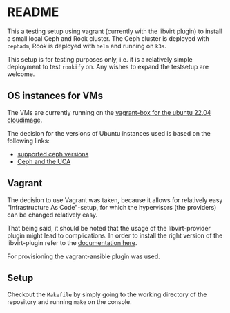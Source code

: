 # README

This a testing setup using vagrant (currently with the libvirt plugin) to install a small local Ceph and Rook cluster.
The Ceph cluster is deployed with `cephadm`, Rook is deployed with `helm` and running on `k3s`. 

This setup is for testing purposes only, i.e. it is a relatively simple deployment to test `rookify` on. Any wishes to expand the testsetup are welcome.

## OS instances for VMs

The VMs are currently running on the [vagrant-box for the ubuntu 22.04 cloudimage](https://portal.cloud.hashicorp.com/vagrant/discover/cloud-image/ubuntu-22.04).

The decision for the versions of Ubuntu instances used is based on the following links:

- [supported ceph versions](https://ubuntu.com/ceph/docs/supported-ceph-versions)
- [Ceph and the UCA](https://wiki.ubuntu.com/OpenStack/CloudArchive#Ceph_and_the_UCA)

## Vagrant

The decision to use Vagrant was taken, because it allows for relatively easy "Infrastructure As Code"-setup, for which the hypervisors (the providers) can be changed relatively easy.

That being said, it should be noted that the usage of the libvirt-provider plugin might lead to complications. In order to install the right version of the libvirt-plugin refer to the [documentation here](). 

For provisioning the vagrant-ansible plugin was used.

## Setup

Checkout the `Makefile` by simply going to the working directory of the repository and running `make` on the console.

